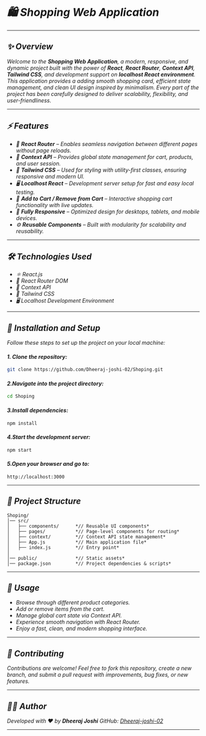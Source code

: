 # *🛍️ Shopping Web Application*

---

## *✨ Overview*

*Welcome to the **Shopping Web Application**, a modern, responsive, and dynamic project built with the power of **React**, **React Router**, **Context API**, **Tailwind CSS**, and development support on **localhost React environment**. This application provides a adding smooth shopping card, efficient state management, and clean UI design inspired by minimalism. Every part of the project has been carefully designed to deliver scalability, flexibility, and user-friendliness.*

---

## *⚡ Features*

- *📌 **React Router** – Enables seamless navigation between different pages without page reloads.*
- *🧠 **Context API** – Provides global state management for cart, products, and user session.*
- *🎨 **Tailwind CSS** – Used for styling with utility-first classes, ensuring responsive and modern UI.*
- *🖥️ **Localhost React** – Development server setup for fast and easy local testing.*
- *🛒 **Add to Cart / Remove from Cart** – Interactive shopping cart functionality with live updates.*
- *📱 **Fully Responsive** – Optimized design for desktops, tablets, and mobile devices.*
- *⚙️ **Reusable Components** – Built with modularity for scalability and reusability.*

---

## *🛠️ Technologies Used*

- *⚛️ React.js*
- *📍 React Router DOM*
- *🧩 Context API*
- *🎨 Tailwind CSS*
- *🖥️ Localhost Development Environment*

---

## *🚀 Installation and Setup*

*Follow these steps to set up the project on your local machine:*

#### *1. Clone the repository:*
   ```bash
   git clone https://github.com/Dheeraj-joshi-02/Shoping.git
   ````

#### *2.Navigate into the project directory:*

   ```bash
   cd Shoping
   ```

#### *3.Install dependencies:*

   ```bash
   npm install
   ```

#### *4.Start the development server:*

   ```bash
   npm start
   ```

#### *5.Open your browser and go to:*

   ```
   http://localhost:3000
   ```

---

## *📂 Project Structure*

```
Shoping/
│── src/
│   ├── components/      *// Reusable UI components*
│   ├── pages/           *// Page-level components for routing*
│   ├── context/         *// Context API state management*
│   ├── App.js           *// Main application file*
│   ├── index.js         *// Entry point*
│
│── public/              *// Static assets*
│── package.json         *// Project dependencies & scripts*
```

---

## *🎯 Usage*

* *Browse through different product categories.*
* *Add or remove items from the cart.*
* *Manage global cart state via Context API.*
* *Experience smooth navigation with React Router.*
* *Enjoy a fast, clean, and modern shopping interface.*

---

## *🤝 Contributing*

*Contributions are welcome! Feel free to fork this repository, create a new branch, and submit a pull request with improvements, bug fixes, or new features.*

---

## *👨‍💻 Author*

*Developed with ❤️ by **Dheeraj Joshi***
*GitHub: [Dheeraj-joshi-02](https://github.com/Dheeraj-joshi-02)*

---
